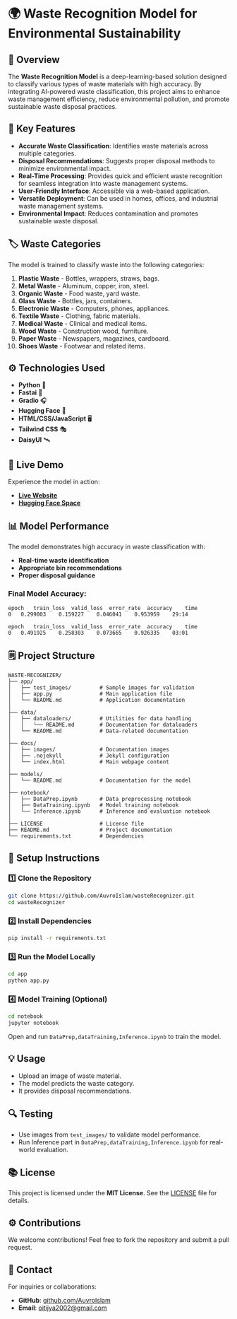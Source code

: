 # 🌍 Waste Recognition Model for Environmental Sustainability

## 📌 Overview
The **Waste Recognition Model** is a deep-learning-based solution designed to classify various types of waste materials with high accuracy. By integrating AI-powered waste classification, this project aims to enhance waste management efficiency, reduce environmental pollution, and promote sustainable waste disposal practices.

## 🎯 Key Features
- **Accurate Waste Classification**: Identifies waste materials across multiple categories.
- **Disposal Recommendations**: Suggests proper disposal methods to minimize environmental impact.
- **Real-Time Processing**: Provides quick and efficient waste recognition for seamless integration into waste management systems.
- **User-Friendly Interface**: Accessible via a web-based application.
- **Versatile Deployment**: Can be used in homes, offices, and industrial waste management systems.
- **Environmental Impact**: Reduces contamination and promotes sustainable waste disposal.

## 🏷️ Waste Categories
The model is trained to classify waste into the following categories:
1. **Plastic Waste** - Bottles, wrappers, straws, bags.
2. **Metal Waste** - Aluminum, copper, iron, steel.
3. **Organic Waste** - Food waste, yard waste.
4. **Glass Waste** - Bottles, jars, containers.
5. **Electronic Waste** - Computers, phones, appliances.
6. **Textile Waste** - Clothing, fabric materials.
7. **Medical Waste** - Clinical and medical items.
8. **Wood Waste** - Construction wood, furniture.
9. **Paper Waste** - Newspapers, magazines, cardboard.
10. **Shoes Waste** - Footwear and related items.

## ⚙️ Technologies Used
- **Python** 🐍
- **Fastai** 🏃‍
- **Gradio** 🎧
- **Hugging Face** 🤗
- **HTML/CSS/JavaScript** 🖥️
- **Tailwind CSS** 🎭
- **DaisyUI** 🛰️

## 🚀 Live Demo
Experience the model in action:
- **[Live Website](https://auvroislam.github.io/wasteRecognizer/)**
- **[Hugging Face Space](https://huggingface.co/spaces/Auvro/WasteRecognizer)**

## 📊 Model Performance
The model demonstrates high accuracy in waste classification with:
- **Real-time waste identification**
- **Appropriate bin recommendations**
- **Proper disposal guidance**
### Final Model Accuracy:
```
epoch	train_loss	valid_loss	error_rate	accuracy	time
0	0.299003	0.159227	0.046041	0.953959	29:14

epoch	train_loss	valid_loss	error_rate	accuracy	time
0	0.491925	0.258303	0.073665	0.926335	03:01

```

## 🗒️ Project Structure
```
WASTE-RECOGNIZER/
├── app/
│   ├── test_images/         # Sample images for validation
│   ├── app.py               # Main application file
│   └── README.md            # Application documentation
│
├── data/
│   ├── dataloaders/         # Utilities for data handling
│   │   └── README.md        # Documentation for dataloaders
│   └── README.md            # Data-related documentation
│
├── docs/
│   ├── images/              # Documentation images
│   ├── .nojekyll            # Jekyll configuration
│   └── index.html           # Main webpage content
│
├── models/
│   └── README.md            # Documentation for the model
│
├── notebook/
│   ├── DataPrep.ipynb       # Data preprocessing notebook
│   ├── DataTraining.ipynb   # Model training notebook
│   └── Inference.ipynb      # Inference and evaluation notebook
│
├── LICENSE                  # License file
├── README.md                # Project documentation
└── requirements.txt         # Dependencies
```

## 🔧 Setup Instructions
### 1️⃣ Clone the Repository
```bash
git clone https://github.com/AuvroIslam/wasteRecognizer.git
cd wasteRecognizer
```

### 2️⃣ Install Dependencies
```bash
pip install -r requirements.txt
```

### 3️⃣ Run the Model Locally
```bash
cd app
python app.py
```

### 4️⃣ Model Training (Optional)
```bash
cd notebook
jupyter notebook
```
Open and run `DataPrep,dataTraining,Inference.ipynb` to train the model.

## 💡 Usage
- Upload an image of waste material.
- The model predicts the waste category.
- It provides disposal recommendations.

## 🔍 Testing
- Use images from `test_images/` to validate model performance.
- Run Inference part in `DataPrep,dataTraining,Inference.ipynb` for real-world evaluation.

## 📚 License
This project is licensed under the **MIT License**. See the [LICENSE](LICENSE) file for details.

## ⚙️ Contributions
We welcome contributions! Feel free to fork the repository and submit a pull request.

## 📩 Contact
For inquiries or collaborations:
- **GitHub**: [github.com/AuvroIslam](https://github.com/AuvroIslam)
- **Email**: oitijya2002@gmail.com



